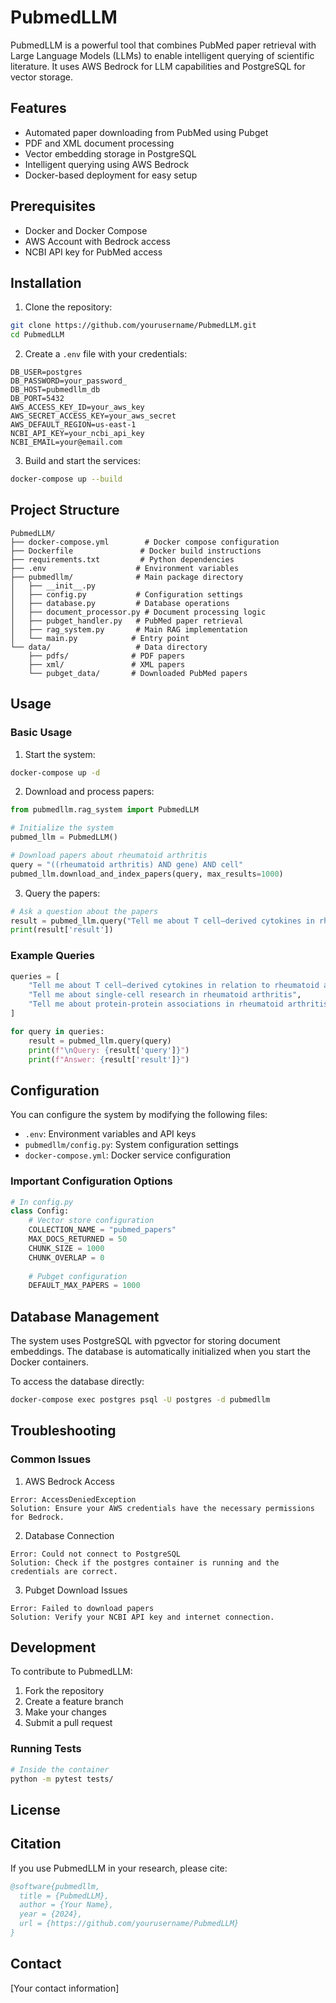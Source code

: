 # PubmedLLM

PubmedLLM is a powerful tool that combines PubMed paper retrieval with Large Language Models (LLMs) to enable intelligent querying of scientific literature. It uses AWS Bedrock for LLM capabilities and PostgreSQL for vector storage.

## Features

- Automated paper downloading from PubMed using Pubget
- PDF and XML document processing
- Vector embedding storage in PostgreSQL
- Intelligent querying using AWS Bedrock
- Docker-based deployment for easy setup

## Prerequisites

- Docker and Docker Compose
- AWS Account with Bedrock access
- NCBI API key for PubMed access

## Installation

1. Clone the repository:
```bash
git clone https://github.com/yourusername/PubmedLLM.git
cd PubmedLLM
```

2. Create a `.env` file with your credentials:
```env
DB_USER=postgres
DB_PASSWORD=your_password_
DB_HOST=pubmedllm_db
DB_PORT=5432 
AWS_ACCESS_KEY_ID=your_aws_key
AWS_SECRET_ACCESS_KEY=your_aws_secret
AWS_DEFAULT_REGION=us-east-1
NCBI_API_KEY=your_ncbi_api_key
NCBI_EMAIL=your@email.com
```

3. Build and start the services:
```bash
docker-compose up --build
```

## Project Structure

```
PubmedLLM/
├── docker-compose.yml        # Docker compose configuration
├── Dockerfile               # Docker build instructions
├── requirements.txt         # Python dependencies
├── .env                    # Environment variables
├── pubmedllm/              # Main package directory
│   ├── __init__.py
│   ├── config.py           # Configuration settings
│   ├── database.py         # Database operations
│   ├── document_processor.py # Document processing logic
│   ├── pubget_handler.py   # PubMed paper retrieval
│   ├── rag_system.py       # Main RAG implementation
│   └── main.py            # Entry point
└── data/                   # Data directory
    ├── pdfs/              # PDF papers
    ├── xml/               # XML papers
    └── pubget_data/       # Downloaded PubMed papers
```

## Usage

### Basic Usage

1. Start the system:
```bash
docker-compose up -d
```

2. Download and process papers:
```python
from pubmedllm.rag_system import PubmedLLM

# Initialize the system
pubmed_llm = PubmedLLM()

# Download papers about rheumatoid arthritis
query = "((rheumatoid arthritis) AND gene) AND cell"
pubmed_llm.download_and_index_papers(query, max_results=1000)
```

3. Query the papers:
```python
# Ask a question about the papers
result = pubmed_llm.query("Tell me about T cell–derived cytokines in rheumatoid arthritis")
print(result['result'])
```

### Example Queries

```python
queries = [
    "Tell me about T cell–derived cytokines in relation to rheumatoid arthritis",
    "Tell me about single-cell research in rheumatoid arthritis",
    "Tell me about protein-protein associations in rheumatoid arthritis",
]

for query in queries:
    result = pubmed_llm.query(query)
    print(f"\nQuery: {result['query']}")
    print(f"Answer: {result['result']}")
```

## Configuration

You can configure the system by modifying the following files:

- `.env`: Environment variables and API keys
- `pubmedllm/config.py`: System configuration settings
- `docker-compose.yml`: Docker service configuration

### Important Configuration Options

```python
# In config.py
class Config:
    # Vector store configuration
    COLLECTION_NAME = "pubmed_papers"
    MAX_DOCS_RETURNED = 50
    CHUNK_SIZE = 1000
    CHUNK_OVERLAP = 0
    
    # Pubget configuration
    DEFAULT_MAX_PAPERS = 1000
```

## Database Management

The system uses PostgreSQL with pgvector for storing document embeddings. The database is automatically initialized when you start the Docker containers.

To access the database directly:
```bash
docker-compose exec postgres psql -U postgres -d pubmedllm
```

## Troubleshooting

### Common Issues

1. AWS Bedrock Access
```
Error: AccessDeniedException
Solution: Ensure your AWS credentials have the necessary permissions for Bedrock.
```

2. Database Connection
```
Error: Could not connect to PostgreSQL
Solution: Check if the postgres container is running and the credentials are correct.
```

3. Pubget Download Issues
```
Error: Failed to download papers
Solution: Verify your NCBI API key and internet connection.
```

## Development

To contribute to PubmedLLM:

1. Fork the repository
2. Create a feature branch
3. Make your changes
4. Submit a pull request

### Running Tests

```bash
# Inside the container
python -m pytest tests/
```

## License



## Citation

If you use PubmedLLM in your research, please cite:

```bibtex
@software{pubmedllm,
  title = {PubmedLLM},
  author = {Your Name},
  year = {2024},
  url = {https://github.com/yourusername/PubmedLLM}
}
```


## Contact

[Your contact information]
